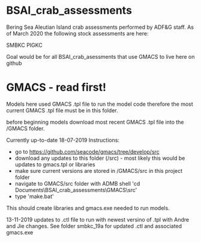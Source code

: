 # BSAI_crab_assessments
Bering Sea Aleutian Island crab assessments performed by ADF&amp;G staff. 
As of March 2020 the following stock assessments are here:

SMBKC 
PIGKC


Goal would be for all BSAI_crab_asessments that use GMACS to live here on github 


# GMACS - read first!
 
Models here used GMACS .tpl file to run the model code therefore the most current GMACS .tpl file must be in this folder.

before beginning models download most recent GMACS .tpl file into the /GMACS folder. 

Currently up-to-date 18-07-2019
Instructions:
- go to https://github.com/seacode/gmacs/tree/develop/src
- download any updates to this folder (/src) - most likely this would be updates to gmacs.tpl or libraries
- make sure current versions are stored in /GMACS/src in this project folder
- navigate to GMACS/src folder with ADMB shell 'cd Documents\BSAI_crab_assessments\GMACS\src'
- type 'make.bat'

This should create libraries and gmacs.exe needed to run models.

13-11-2019
updates to .ctl file to run with newest versino of .tpl with Andre and Jie changes.  See folder smbkc_19a for updated .ctl and associated gmacs.exe
